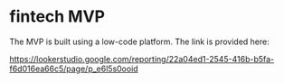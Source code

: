 # fintech MVP 

The MVP is built using a low-code platform. The link is provided here: 

https://lookerstudio.google.com/reporting/22a04ed1-2545-416b-b5fa-f6d016ea66c5/page/p_e6l5s0ooid

